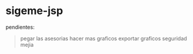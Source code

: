# sigeme-jsp


pendientes:
> pegar las asesorias
> hacer mas graficos
> exportar graficos
> seguridad
 mejia 
